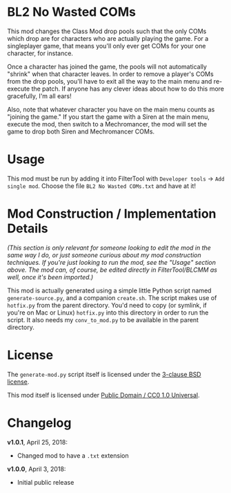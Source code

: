 BL2 No Wasted COMs
==================

This mod changes the Class Mod drop pools such that the only COMs which drop
are for characters who are actually playing the game.  For a singleplayer
game, that means you'll only ever get COMs for your one character, for
instance.

Once a character has joined the game, the pools will not automatically
"shrink" when that character leaves.  In order to remove a player's COMs
from the drop pools, you'll have to exit all the way to the main menu and
re-execute the patch.  If anyone has any clever ideas about how to do this
more gracefully, I'm all ears!

Also, note that whatever character you have on the main menu counts as
"joining the game."  If you start the game with a Siren at the main menu,
execute the mod, then switch to a Mechromancer, the mod will set the game
to drop both Siren and Mechromancer COMs.

Usage
=====

This mod must be run by adding it into FilterTool with `Developer tools` ->
`Add single mod`.  Choose the file `BL2 No Wasted COMs.txt` and have at it!

Mod Construction / Implementation Details
=========================================

*(This section is only relevant for someone looking to edit the mod in the
same way I do, or just someone curious about my mod construction techniques.
If you're just looking to run the mod, see the "Usage" section above.  The
mod can, of course, be edited directly in FilterTool/BLCMM as well, once it's
been imported.)*

This mod is actually generated using a simple little Python script named
`generate-source.py`, and a companion `create.sh`.  The script makes use of
`hotfix.py` from the parent directory.  You'd need to copy (or symlink, if
you're on Mac or Linux) `hotfix.py` into this directory in order to run the
script.  It also needs my `conv_to_mod.py` to be available in the parent
directory.

License
=======

The `generate-mod.py` script itself is licensed under the
[3-clause BSD license](https://opensource.org/licenses/BSD-3-Clause).

This mod itself is licensed under
[Public Domain / CC0 1.0 Universal](https://creativecommons.org/publicdomain/zero/1.0/).

Changelog
=========

**v1.0.1**, April 25, 2018:
 * Changed mod to have a `.txt` extension

**v1.0.0**, April 3, 2018:
 * Initial public release
